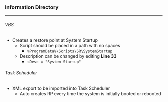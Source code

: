 ### Information Directory ###
---
###### VBS ######
- Creates a restore point at System Startup
  - Script should be placed in a path with no spaces
    - `%ProgramData%\Scripts\SR\SystemStartup`
  - Description can be changed by editing __Line 33__ 
    - `sDesc = "System Startup"`

###### Task Scheduler ######
  - XML export to be imported into Task Scheduler
    - Auto creates RP every time the system is initially booted or rebooted
 
